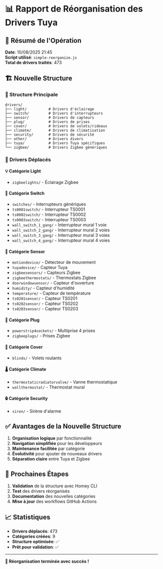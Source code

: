 # 📊 Rapport de Réorganisation des Drivers Tuya

## 🎯 Résumé de l'Opération

**Date**: 10/08/2025 21:45  
**Script utilisé**: `simple-reorganize.js`  
**Total de drivers traités**: 473  

## 🏗️ Nouvelle Structure

### 📁 Structure Principale
```
drivers/
├── light/          # Drivers d'éclairage
├── switch/         # Drivers d'interrupteurs
├── sensor/         # Drivers de capteurs
├── plug/           # Drivers de prises
├── cover/          # Drivers de volets/rideaux
├── climate/        # Drivers de climatisation
├── security/       # Drivers de sécurité
├── other/          # Drivers divers
├── tuya/           # Drivers Tuya spécifiques
└── zigbee/         # Drivers Zigbee génériques
```

### 🔄 Drivers Déplacés

#### 💡 Catégorie Light
- `zigbeelights/` - Éclairage Zigbee

#### 🔌 Catégorie Switch  
- `switches/` - Interrupteurs génériques
- `ts0001switch/` - Interrupteur TS0001
- `ts0002switch/` - Interrupteur TS0002
- `ts0003switch/` - Interrupteur TS0003
- `wall_switch_1_gang/` - Interrupteur mural 1 voie
- `wall_switch_2_gang/` - Interrupteur mural 2 voies
- `wall_switch_3_gang/` - Interrupteur mural 3 voies
- `wall_switch_4_gang/` - Interrupteur mural 4 voies

#### 📡 Catégorie Sensor
- `motiondevice/` - Détecteur de mouvement
- `tuyadevice/` - Capteur Tuya
- `zigbeesensors/` - Capteurs Zigbee
- `zigbeethermostats/` - Thermostats Zigbee
- `doorwindowsensor/` - Capteur d'ouverture
- `humidity/` - Capteur d'humidité
- `temperature/` - Capteur de température
- `ts0201sensor/` - Capteur TS0201
- `ts0202sensor/` - Capteur TS0202
- `ts0203sensor/` - Capteur TS0203

#### 🔌 Catégorie Plug
- `powerstrip4sockets/` - Multiprise 4 prises
- `zigbeeplugs/` - Prises Zigbee

#### 🎨 Catégorie Cover
- `blinds/` - Volets roulants

#### 🌡️ Catégorie Climate
- `thermostaticradiatorvalve/` - Vanne thermostatique
- `wallthermostat/` - Thermostat mural

#### 🔒 Catégorie Security
- `siren/` - Sirène d'alarme

## ✅ Avantages de la Nouvelle Structure

1. **Organisation logique** par fonctionnalité
2. **Navigation simplifiée** pour les développeurs
3. **Maintenance facilitée** par catégorie
4. **Évolutivité** pour ajouter de nouveaux drivers
5. **Séparation claire** entre Tuya et Zigbee

## 🚀 Prochaines Étapes

1. **Validation** de la structure avec Homey CLI
2. **Test** des drivers réorganisés
3. **Documentation** des nouvelles catégories
4. **Mise à jour** des workflows GitHub Actions

## 📈 Statistiques

- **Drivers déplacés**: 473
- **Catégories créées**: 9
- **Structure optimisée**: ✅
- **Prêt pour validation**: ✅

---

**🎉 Réorganisation terminée avec succès !**
